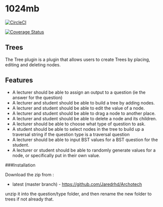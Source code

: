 # 1024mb

[![CircleCI](https://circleci.com/<VCS>/<1024mb-Wits>/<moodle_plugin>.svg?style=svg&circle-token=bcc0c991b58c4207ef061a9a5ee69ce3fdfa36bb)](https://app.circleci.com/pipelines/github/1024mb-Wits/moodle_plugin)


[![Coverage Status](https://coveralls.io/repos/github/Jaredrhd/Archotech/badge.svg)](https://coveralls.io/github/Jaredrhd/Archotech)


Trees
----------------------

The Tree plugin is a plugin that allows users to create Trees by placing, editing and deleting nodes.

Features
---------------------

* A lecturer should be able to assign an output to a question (ie the answer for the question)
* A lecturer and student should be able to build a tree by adding nodes.
* A lecturer and student should be able to edit the value of a node.
* A lecturer and student should be able to drag a node to another place.
* A lecturer and student should be able to delete a node and its children.
* A lecturer should be able to choose what type of question to ask.
* A student should be able to select nodes in the tree to build up a traversal string if the question type is a traversal question
* A lecturer should be able to input BST values for a BST question for the student.
* A lecturer or student should be able to randomly generate values for a node, or specifically put in their own value.

###Installation

Download the zip from :

* latest (master branch) - https://github.com/Jaredrhd/Archotech

unzip it into the question/type folder, and then rename the new folder to trees if not already that.
